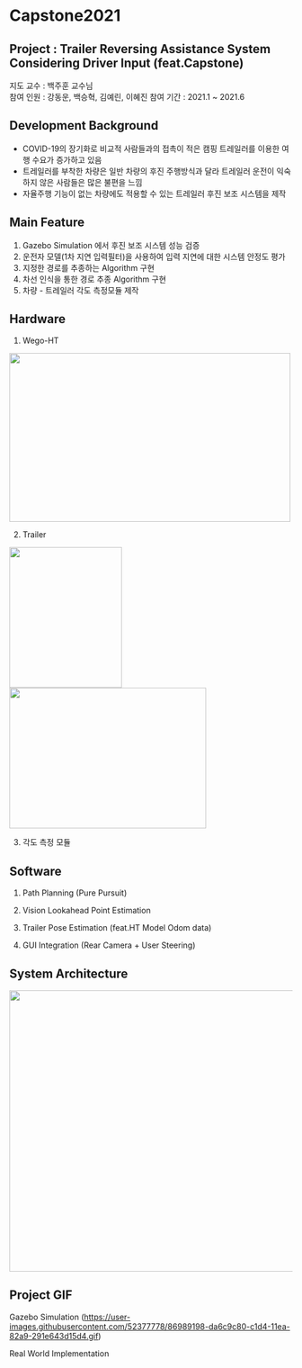 # Capstone2021

## Project : Trailer Reversing Assistance System Considering Driver Input (feat.Capstone)  
  
지도 교수 : 백주훈 교수님  
참여 인원 : 강동운, 백승혁, 김예린, 이혜진
참여 기간 : 2021.1 ~ 2021.6

## Development Background 
- COVID-19의 장기화로 비교적 사람들과의 접촉이 적은 캠핑 트레일러를 이용한 여행 수요가 증가하고 있음 
- 트레일러를 부착한 차량은 일반 차량의 후진 주행방식과 달라 트레일러 운전이 익숙하지 않은 사람들은 많은 불편을 느낌 
- 자율주행 기능이 없는 차량에도 적용할 수 있는 트레일러 후진 보조 시스템을 제작
  
## Main Feature  
1. Gazebo Simulation 에서 후진 보조 시스템 성능 검증
2. 운전자 모델(1차 지연 입력필터)을 사용하여 입력 지연에 대한 시스템 안정도 평가
3. 지정한 경로를 추종하는 Algorithm 구현
4. 차선 인식을 통한 경로 추종 Algorithm 구현
5. 차량 - 트레일러 각도 측정모듈 제작

## Hardware
1. Wego-HT  
<img src="https://user-images.githubusercontent.com/52377778/119153611-5ccc1b00-ba8c-11eb-876d-c597b88c0a27.jpg" width="500" height="300" />   

2. Trailer
<img src="https://user-images.githubusercontent.com/52377778/119154036-c0564880-ba8c-11eb-8ff5-8c72b351eaad.jpg" width="200" height="250" />
<img src="https://user-images.githubusercontent.com/52377778/119154064-c77d5680-ba8c-11eb-8286-b965e17b3e2e.jpg" width="350" height="250" />  

3. 각도 측정 모듈
  
## Software
1. Path Planning (Pure Pursuit)

2. Vision Lookahead Point Estimation

3. Trailer Pose Estimation (feat.HT Model Odom data)

4. GUI Integration (Rear Camera + User Steering)
    
## System Architecture
<img src="https://user-images.githubusercontent.com/52377778/119155218-e6301d00-ba8d-11eb-9af1-eb3f155e81ed.PNG" width="800" height="500" />  
    
## Project GIF
Gazebo Simulation
(https://user-images.githubusercontent.com/52377778/86989198-da6c9c80-c1d4-11ea-82a9-291e643d15d4.gif)  

Real World Implementation


